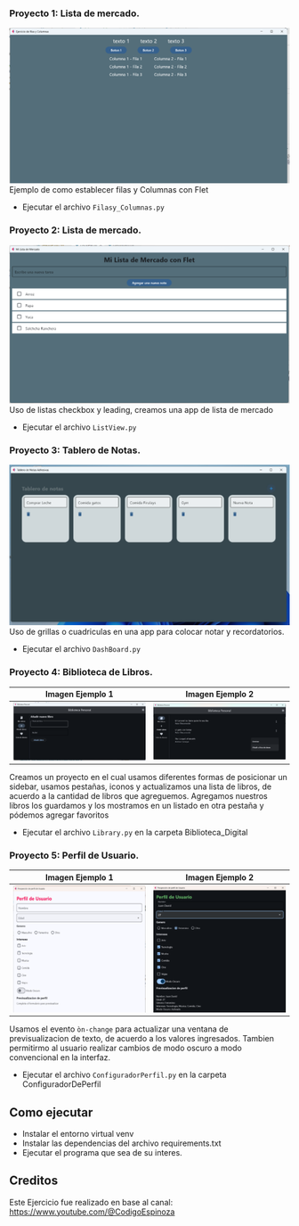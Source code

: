 ### Proyecto 1: Lista de mercado. ###
![Ejemplo](https://github.com/vhngroup/Flet_Exercise/blob/main/static/Filas_y_Columnas.png)
Ejemplo de como establecer filas y Columnas con Flet
* Ejecutar el archivo ```Filasy_Columnas.py```

### Proyecto 2: Lista de mercado. ###
![Ejemplo](https://github.com/vhngroup/Flet_Exercise/blob/main/static/lista_De_Mercado.png)
Uso de listas checkbox y leading, creamos una app de lista de mercado
* Ejecutar el archivo ```ListView.py```

### Proyecto 3: Tablero de Notas. ###
![Ejemplo](https://github.com/vhngroup/Flet_Exercise/blob/main/static/DashBoard.png)
Uso de grillas o cuadriculas en una app para colocar notar y recordatorios.
* Ejecutar el archivo ```DashBoard.py```

### Proyecto 4: Biblioteca de Libros. ###
| Imagen Ejemplo 1       | Imagen Ejemplo 2       |
| :------------------------:|:------------------------:|
| ![Imagen1](https://github.com/vhngroup/Flet_Exercise/blob/main/static/Biblioteca1.png)|![Imagen2](https://github.com/vhngroup/Flet_Exercise/blob/main/static/Biblioteca2.png)|
Creamos un proyecto en el cual usamos diferentes formas de posicionar un sidebar, usamos pestañas, iconos y actualizamos una lista de libros, de acuerdo a la cantidad de libros que agreguemos.
Agregamos nuestros libros los guardamos y los mostramos en un listado en otra pestaña y pódemos agregar favoritos
* Ejecutar el archivo ```Library.py``` en la carpeta Biblioteca_Digital


### Proyecto 5: Perfil de Usuario. ###
| Imagen Ejemplo 1          | Imagen Ejemplo 2         |
| :------------------------:|:------------------------:|
| ![Imagen1](https://github.com/vhngroup/Flet_Exercise/blob/main/static/ConfiguradordePerfil2.png)|![Imagen2](https://github.com/vhngroup/Flet_Exercise/blob/main/static/ConfiguradordePerfil1.png)|
Usamos el evento ```òn-change``` para actualizar una ventana de previsualizacion de texto, de acuerdo a los valores ingresados. Tambien permitirmo al usuario realizar cambios de modo oscuro a modo convencional en la interfaz.
* Ejecutar el archivo ```ConfiguradorPerfil.py``` en la carpeta ConfiguradorDePerfil

## Como ejecutar
* Instalar el entorno virtual venv
* Instalar las dependencias del archivo requirements.txt
* Ejecutar el programa que sea de su interes.
## Creditos
Este Ejercicio fue realizado en base al canal: https://www.youtube.com/@CodigoEspinoza